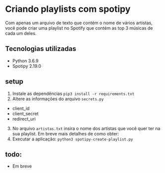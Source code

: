# Criando playlists com spotipy

Com apenas um arquivo de texto que contém o nome de vários artistas, você pode criar uma playlist no Spotify que contém as top 3 músicas de cada um deles. 

## Tecnologias utilizadas
* Python 3.6.9
* Spotipy 2.19.0

## setup
1. Instale as dependências
```pip3 install -r requirements.txt```
2. Altere as informações do arquivo ```secrets.py```
* client_id
* client_secret
* redirect_uri
3. No arquivo ```artistas.txt``` insira o nome dos artistas que você quer ter na sua playlist.
Em breve mais detalhes de como obter:
3. Executar a aplicação:
```python3 spotipy-create-playlist.py```

## todo:
* Em breve
